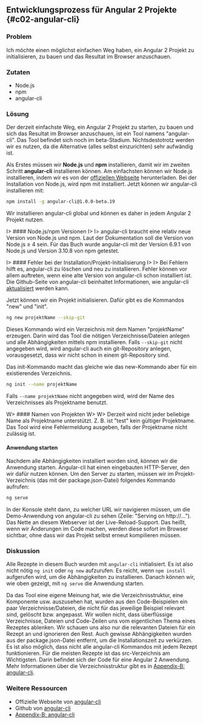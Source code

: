 ## Entwicklungsprozess für Angular 2 Projekte {#c02-angular-cli}

### Problem

Ich möchte einen möglichst einfachen Weg haben, ein Angular 2 Projekt zu initialisieren, zu bauen und das Resultat im Browser anzuschauen.

### Zutaten

* Node.js
* npm
* angular-cli

### Lösung

Der derzeit einfachste Weg, ein Angular 2 Projekt zu starten, zu bauen und sich das Resultat im Browser anzuschauen, ist ein Tool namens "angular-cli".
Das Tool befindet sich noch im beta-Stadium. Nichtsdestotrotz werden wir es nutzen, da die Alternative (alles selbst einzurichten) sehr aufwändig ist.

Als Erstes müssen wir __Node.js__ und __npm__ installieren, damit wir im zweiten Schritt __angular-cli__ installieren können.
Am einfachsten können wir Node.js installieren, indem wir es von der [offiziellen Webseite](https://nodejs.org/en/download/) herunterladen.
Bei der Installation von Node.js, wird npm mit installiert.
Jetzt können wir angular-cli installieren mit:

```bash
npm install -g angular-cli@1.0.0-beta.19
```

Wir installieren angular-cli global und können es daher in jedem Angular 2 Projekt nutzen.

I> #### Node.js/npm Versionen
I>
I> angular-cli braucht eine relativ neue Version von Node.js und npm. Laut der Dokumentation soll die Version von Node.js ≥ 4 sein. Für das Buch wurde angular-cli mit der Version 6.9.1 von Node.js und Version 3.10.8 von npm getestet.

I> #### Fehler bei der Installation/Projekt-Initialisierung
I>
I> Bei Fehlern hilft es, angular-cli zu löschen und neu zu installieren. Fehler können vor allem auftreten, wenn eine alte Version von angular-cli schon installiert ist. Die Github-Seite von angular-cli beinhaltet Informationen, wie angular-cli [aktualisiert](https://github.com/angular/angular-cli#updating-angular-cli) werden kann.

Jetzt können wir ein Projekt initialisieren.
Dafür gibt es die Kommandos "new" und "init".

```bash
ng new projektName --skip-git
```

Dieses Kommando wird ein Verzeichnis mit dem Namen "projektName" erzeugen. Darin wird das Tool die nötigen Verzeichnisse/Dateien anlegen und alle Abhängigkeiten mittels npm installieren.
Falls `--skip-git` nicht angegeben wird, wird angular-cli auch ein git-Repository anlegen, vorausgesetzt, dass wir nicht schon in einem git-Repository sind.

Das init-Kommando macht das gleiche wie das new-Kommando aber für ein existierendes Verzeichnis.

```bash
ng init --name projektName
```

Falls `--name projektName` nicht angegeben wird, wird der Name des Verzeichnisses als Projektname benutzt.

W> #### Namen von Projekten
W>
W> Derzeit wird nicht jeder beliebige Name als Projektname unterstützt. Z. B. ist "test" kein gültiger Projektname. Das Tool wird eine Fehlermeldung ausgeben, falls der Projektname nicht zulässig ist.

#### Anwendung starten

Nachdem alle Abhängigkeiten installiert worden sind, können wir die Anwendung starten.
Angular-cli hat einen eingebauten HTTP-Server, den wir dafür nutzen können.
Um den Server zu starten, müssen wir im Projekt-Verzeichnis (das mit der package.json-Datei) folgendes Kommando aufrufen:

```bash
ng serve
```

In der Konsole steht dann, zu welcher URL wir navigieren müssen, um die Demo-Anwendung von angular-cli zu sehen (Zeile: "Serving on http://...").
Das Nette an diesem Webserver ist der Live-Reload-Support.
Das heißt, wenn wir Änderungen im Code machen, werden diese sofort im Browser sichtbar, ohne dass wir das Projekt selbst erneut kompilieren müssen.

### Diskussion

Alle Rezepte in diesem Buch wurden mit `angular-cli` initialisiert.
Es ist also nicht nötig `ng init` oder `ng new` aufzurufen.
Es reicht, wenn `npm install` aufgerufen wird, um die Abhängigkeiten zu installieren.
Danach können wir, wie oben gezeigt, mit `ng serve` die Anwendung starten.

Da das Tool eine eigene Meinung hat, wie die Verzeichnisstruktur, eine Komponente usw. auszusehen hat, wurden aus den Code-Beispielen ein paar Verzeichnisse/Dateien, die nicht für das jeweilige Beispiel relevant sind, gelöscht bzw. angepasst.
Wir wollen nicht, dass überflüssige Verzeichnisse, Dateien und Code-Zeilen uns vom eigentlichen Thema eines Rezeptes ablenken.
Wir schauen uns also nur die relevanten Dateien für ein Rezept an und ignorieren den Rest.
Auch gewisse Abhängigkeiten wurden aus der package.json-Datei entfernt, um die Installationszeit zu verkürzen.
Es ist also möglich, dass nicht alle angular-cli Kommandos mit jedem Rezept funktionieren.
Für die meisten Rezepte ist das src-Verzeichnis am Wichtigsten.
Darin befindet sich der Code für eine Angular 2 Anwendung.
Mehr Informationen über die Verzeichnisstruktur gibt es in [Appendix-B: angular-cli](#appendix-b).

### Weitere Ressourcen

* Offizielle Webseite von [angular-cli](https://cli.angular.io/)
* Github von [angular-cli](https://github.com/angular/angular-cli)
* [Appendix-B: angular-cli](#appendix-b)


